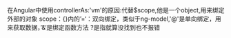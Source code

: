 在Angular中使用controllerAs:'vm'的原因:代替$scope,他是一个object,用来绑定外部的对象
scope：{}内的’=‘：双向绑定，类似于ng-model,'@'是单向绑定，用来获取数据，’&‘是绑定函数方法
?是指就算没找到也不报错
